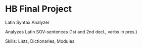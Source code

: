 # HB Final Project

Latin Syntax Analyzer 

Analyzes Latin SOV-sentences (1st and 2nd decl., verbs in pres.)

Skills: Lists, Dictionaries, Modules
